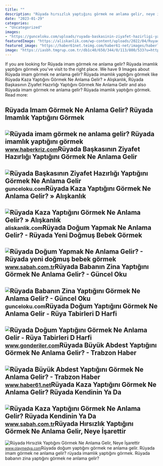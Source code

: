 ```yaml
---
title: ""
description: "Rüyada hırsızlık yaptığını görmek ne anlama gelir, neye i̇şarettir"
date: "2023-01-29"
categories:
- "Uncategorized"
images:
- "https://gunceloku.com/uploads/ruyada-baskasinin-ziyafet-hazirligi-yaptigini-gormek-ne-anlama-gelir-6297424360087.jpg"
featuredImage: "https://aliskanlik.com/wp-content/uploads/2022/04/Ruyada-Kaza-Yaptigini-Gormek-Ne-Anlama-Gelir.jpeg"
featured_image: "https://haber61net.teimg.com/haber61-net/images/haberler/2021/11/14/ruyada_buyuk_abdest_yaptigini_gormek_ne_anlama_gelir_h438514_d6278.webp"
image: "https://iasbh.tmgrup.com.tr/db1c40/650/344/0/113/800/533?u=https://isbh.tmgrup.com.tr/sbh/2020/02/23/ruyada-dogum-yapmak-ne-anlama-gelir-ruyada-yeni-dogmus-bebek-gormek-ve-dogum-yaptigini-gormek-1582480946096.jpg"
---
```


If you are looking for Rüyada imam görmek ne anlama gelir? Rüyada imamlık yaptığını görmek you've visit to the right place. We have 9 Images about Rüyada imam görmek ne anlama gelir? Rüyada imamlık yaptığını görmek like Rüyada Kaza Yaptığını Görmek Ne Anlama Gelir? » Alışkanlık, Rüyada Başkasının Ziyafet Hazırlığı Yaptığını Görmek Ne Anlama Gelir and also Rüyada imam görmek ne anlama gelir? Rüyada imamlık yaptığını görmek. Read more:

Rüyada Imam Görmek Ne Anlama Gelir? Rüyada Imamlık Yaptığını Görmek
-------------------------------------------------------------------

 ![Rüyada imam görmek ne anlama gelir? Rüyada imamlık yaptığını görmek](https://www.haberkriz.com/images/haberler/2021/08/ruyada-imam-gormek-ne-anlama-gelir-ruyada-imamlik-yaptigini-gormek-nasil-yorumlanir.jfif) <small>www.haberkriz.com</small>Rüyada Başkasının Ziyafet Hazırlığı Yaptığını Görmek Ne Anlama Gelir
--------------------------------------------------------------------

 ![Rüyada Başkasının Ziyafet Hazırlığı Yaptığını Görmek Ne Anlama Gelir](https://gunceloku.com/uploads/ruyada-baskasinin-ziyafet-hazirligi-yaptigini-gormek-ne-anlama-gelir-6297424360087.jpg) <small>gunceloku.com</small>Rüyada Kaza Yaptığını Görmek Ne Anlama Gelir? » Alışkanlık
----------------------------------------------------------

 ![Rüyada Kaza Yaptığını Görmek Ne Anlama Gelir? » Alışkanlık](https://aliskanlik.com/wp-content/uploads/2022/04/Ruyada-Kaza-Yaptigini-Gormek-Ne-Anlama-Gelir.jpeg) <small>aliskanlik.com</small>Rüyada Doğum Yapmak Ne Anlama Gelir? - Rüyada Yeni Doğmuş Bebek Görmek
----------------------------------------------------------------------

 ![Rüyada Doğum Yapmak Ne Anlama Gelir? - Rüyada yeni doğmuş bebek görmek](https://iasbh.tmgrup.com.tr/db1c40/650/344/0/113/800/533?u=https://isbh.tmgrup.com.tr/sbh/2020/02/23/ruyada-dogum-yapmak-ne-anlama-gelir-ruyada-yeni-dogmus-bebek-gormek-ve-dogum-yaptigini-gormek-1582480946096.jpg) <small>www.sabah.com.tr</small>Rüyada Babanın Zina Yaptığını Görmek Ne Anlama Gelir? - Güncel Oku
------------------------------------------------------------------

 ![Rüyada Babanın Zina Yaptığını Görmek Ne Anlama Gelir? - Güncel Oku](https://gunceloku.com/uploads/ruyada-babanin-zina-yaptigini-gormek-ne-anlama-gelir-628a06f158843.jpg) <small>gunceloku.com</small>Rüyada Doğum Yaptığını Görmek Ne Anlama Gelir - Rüya Tabirleri D Harfi
----------------------------------------------------------------------

 ![Rüyada Doğum Yaptığını Görmek Ne Anlama Gelir - Rüya Tabirleri D Harfi](https://www.gonderiler.com/uploads/ruyada-dogum-yaptigini-gormek-ne-anlama-gelir.jpg) <small>www.gonderiler.com</small>Rüyada Büyük Abdest Yaptığını Görmek Ne Anlama Gelir? - Trabzon Haber
---------------------------------------------------------------------

 ![Rüyada Büyük Abdest Yaptığını Görmek Ne Anlama Gelir? - Trabzon Haber](https://haber61net.teimg.com/haber61-net/images/haberler/2021/11/14/ruyada_buyuk_abdest_yaptigini_gormek_ne_anlama_gelir_h438514_d6278.webp) <small>www.haber61.net</small>Rüyada Kaza Yaptığını Görmek Ne Anlama Gelir? Rüyada Kendinin Ya Da
-------------------------------------------------------------------

 ![Rüyada Kaza Yaptığını Görmek Ne Anlama Gelir? Rüyada Kendinin Ya Da](https://iasbh.tmgrup.com.tr/ec212a/752/395/9/0/817/424?u=https://isbh.tmgrup.com.tr/sbh/2021/09/09/ruyada-kaza-yaptigini-gormek-ne-anlama-gelir-ruyada-birinin-kaza-yaptigini-gormek-ne-demek-1631187780559.jpg) <small>www.sabah.com.tr</small>Rüyada Hırsızlık Yaptığını Görmek Ne Anlama Gelir, Neye İşarettir
-----------------------------------------------------------------

 ![Rüyada Hırsızlık Yaptığını Görmek Ne Anlama Gelir, Neye İşarettir](https://static.daktilo.com/sites/856/uploads/2023/04/01/large/ruyada-hirsizlik-yaptigini-gormek-2.jpg) <small>www.olaymedya.com</small>Rüyada doğum yaptığını görmek ne anlama gelir. Rüyada imam görmek ne anlama gelir? rüyada imamlık yaptığını görmek. Rüyada babanın zina yaptığını görmek ne anlama gelir?
